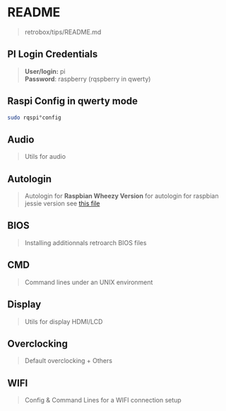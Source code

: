 # README

> retrobox/tips/README.md<br>

## PI Login Credentials

> **User/login:** pi<br>
> **Password**: raspberry (rqspberry in qwerty)

## Raspi Config in qwerty mode

```bash
sudo rqspi°config
```

## Audio

> Utils for audio

## Autologin

> Autologin for **Raspbian Wheezy Version**
> for autologin for raspbian jessie version see [this file](./../files/autologin.conf)

## BIOS

> Installing additionnals retroarch BIOS files

## CMD

> Command lines under an UNIX environment

## Display

> Utils for display HDMI/LCD

## Overclocking

> Default overclocking + Others

## WIFI

> Config & Command Lines for a WIFI connection setup

